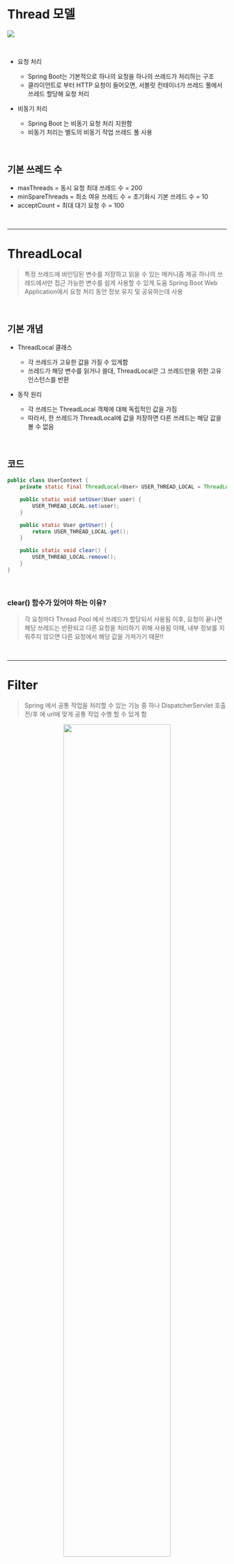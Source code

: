 # Thread 모델

![](https://velog.velcdn.com/images/leenayeonnn/post/5853f62e-dd6f-4669-bc11-5e7573215651/image.png)

<br/>

- 요청 처리

    - Spring Boot는 기본적으로 하나의 요청을 하나의 쓰레드가 처리하는 구조
    - 클라이언트로 부터 HTTP 요청이 들어오면, 서블릿 컨테이너가 쓰레드 풀에서 쓰레드 할당해 요청 처리
    
- 비동기 처리

    - Spring Boot 는 비동기 요청 처리 지원함
    - 비동기 처리는 별도의 비동기 작업 쓰레드 풀 사용
    
<br/>

## 기본 쓰레드 수

- maxThreads = 동시 요청 최대 쓰레드 수 = 200
- minSpareThreads = 최소 여유 쓰레드 수 = 초기화시 기본 쓰레드 수 = 10
- acceptCount = 최대 대기 요청 수 = 100

<br/>

---

# ThreadLocal
> 특정 쓰레드에 바인딩된 변수를 저장하고 읽을 수 있는 메커니즘 제공
> 하나의 쓰레드에서만 접근 가능한 변수를 쉽게 사용할 수 있게 도움
> Spring Boot Web Application에서 요청 처리 동안 정보 유지 및 공유하는데 사용

<br/>

## 기본 개념

- ThreadLocal 클래스

    - 각 쓰레드가 고유한 값을 가질 수 있게함
    - 쓰레드가 해당 변수를 읽거나 쓸대, ThreadLocal은 그 쓰레드만을 위한 고유 인스턴스를 반환
    
- 동작 원리

    - 각 쓰레드는 ThreadLocal 객체에 대해 독립적인 값을 가짐
    - 따라서, 한 쓰레드가 ThreadLocal에 값을 저장하면 다른 쓰레드는 해당 값을 볼 수 없음
    
<br/>

## 코드

```java
public class UserContext {
    private static final ThreadLocal<User> USER_THREAD_LOCAL = ThreadLocal.withInitial(() -> null);

    public static void setUser(User user) {
        USER_THREAD_LOCAL.set(user);
    }

    public static User getUser() {
        return USER_THREAD_LOCAL.get();
    }

    public static void clear() {
        USER_THREAD_LOCAL.remove();
    }
}

```

<br/>

### clear() 함수가 있어야 하는 이유?
> 각 요청마다 Thread Pool 에서 쓰레드가 할당되서 사용됨
> 이후, 요청이 끝나면 해당 쓰레드는 반환되고 다른 요청을 처리하기 위해 사용됨
> 이때, 내부 정보를 지워주지 않으면 다른 요청에서 해당 값을 가져가기 때문!!

<br/>

---
# Filter
> Spring 에서 공통 작업을 처리할 수 있는 기능 중 하나
> DispatcherServlet 호출 전/후 에 url에 맞게 공통 작업 수행 할 수 있게 함


<p align="center"><img src="https://velog.velcdn.com/images/leenayeonnn/post/def7352d-de62-4074-99a7-92fefe38fcf3/image.png" width="70%" height="70%"></p>

<br/>

## Filter 메서드

- init()

    - 톰캣이 시작될 때(인스턴스 초기화 시) 최초 한 번 수행
    - Filter가 처리해야 할 초기화 작업 수행
    
- doFilter()
	
    - HTTP 요청 및 응답 처리의 핵심 로직 수행
    - 요청 및 응답을 가공하거나 변경하는 작업 수행
    - FilterChain.doFilter() 메서드를 통해 다음 대상으로 요청 전달
    	
        - 추가 필터가 더 있으면 필터를 계속 거치게 하고
        - 추가 필터가 더 없으면 DispatcherServelt으로 넘어감
        
- destroy()

    - Filter 인스턴스가 소멸될 때 호출
    - 자원 정리 및 해제 작업 수행

<br/>


```java
public class FirstFilter implements Filter {
    public FirstFilter() {
        log.info("=== first filter constructor () run ===");
    }

    @Override
    public void init(FilterConfig filterConfig) throws ServletException {
        log.info("=== first filter init () run ===");
    }

    @Override
    public void doFilter(ServletRequest servletRequest, ServletResponse servletResponse, FilterChain filterChain)
            throws IOException, ServletException {
        log.info("=== first filter doFilter () run ===");

        filterChain.doFilter(servletRequest, servletResponse);

        log.info("=== first filter doFilter () end ===");

    }

    @Override
    public void destroy() {
        log.info("=== first filter destroy () run ===");
    }
}
```

<br/>

---

# Filter Bean 등록 방법

<br/>

## Config - 추천👍

```java
@Configuration
public class FilterConfig {
    @Bean
    public FilterRegistrationBean<FirstFilter> firstFilter() {
        FilterRegistrationBean<FirstFilter> registrationBean = new FilterRegistrationBean<>();
        FirstFilter firstFilter = new FirstFilter();
        registrationBean.setFilter(firstFilter);
        registrationBean.addUrlPatterns("/*");
        registrationBean.setOrder(1);
        return registrationBean;
    }
}
```

<br/>

- FilterRegistrationBean

    - Filter를 Bean으로 등록하기 위한 class
    
- setFilter(Filter)

    - 설정할 Filter를 지정
    
- addUrlPatterns(String)
	
    - 해당 필터를 적용할 범위 지정
    
- setOrder(int)
	
    - 해당 필터의 우선순위 지정
    - 낮을 수록 높은 우선순위
    
<br/>

## @Component

```java
@Component
@Order(1)
public class FirstFilter implements Filter {
    @Override
    public void doFilter(ServletRequest servletRequest, ServletResponse servletResponse, FilterChain filterChain)
            throws IOException, ServletException {
        log.info("=== first filter doFilter () run ===");

        filterChain.doFilter(servletRequest, servletResponse);

        log.info("=== first filter doFilter () end ===");

    }
}
```

<br/>

- 설정 파일을 만들지 않고 빈 등록 가능
- `@Order` 를 통해 순서 지정 가능
- 기본 URL 설정 = `/*`

    - 변경 불가
    
<br/>

## @WebFilter + @ServletComponentScan

```java
@WebFilter
public class FirstFilter implements Filter {
    @Override
    public void doFilter(ServletRequest servletRequest, ServletResponse servletResponse, FilterChain filterChain)
            throws IOException, ServletException {
        log.info("=== first filter doFilter () run ===");

        filterChain.doFilter(servletRequest, servletResponse);

        log.info("=== first filter doFilter () end ===");

    }
}
```

```java
@SpringBootApplication
@ServletComponentScan
public class FilterExamApplication {

    public static void main(String[] args) {
        SpringApplication.run(FilterExamApplication.class, args);
    }

}

```

<br/>

- 설정 파일을 만들지 않고 빈 등록 가능
- Application 메인에 `@ServletComponentScan` 작성 필수
- `@Order` 를 통해 순서 지정 불가
- `@WebFilter` 이용해서 URL 범위 지정 가능
    
<br/>

## 사용 주의 조합 - @Component + @WebFilter
>`@Component` 로 빈 등록 + `@WebFilter` 로 URL 지정하면 가능하지 않을까?

<br/>

- `@Component`

    - `@SpringBootApplication` 내부의 `@Component`과 만나면서 자동 빈 등록
    - 이때, `@Component` 는 기본 URL이 `/*` 이기에 전체 URL에 대해 필터 적용됨
    
- `@WebFilter`

    - `@ServletComponentScan` 이 없으면 등록 X
    - `@ServletComponentScan` 이 있으면 설정 URL을 베이스로 필터 적용
    
<br/>

> [!note] 결론
> 이중으로 빈이 등록되어서 URL 지정한 의미가 없어짐
> 그냥 Filter만 2번 거치게 됨

<br/>

---
# Filter + Cookie 이용한 간단 로그인

<br/>

## 로직

- 1 : Controller

    - 로그인/로그아웃 시 쿠키 발행

- 2 : Filter

    - 필터에서 쿠키 받아와서 쿠키 정보 확인
    - 쿠키 정보 확인되면 ThreadLocal에 저장
    
- 3 : Controller

    - 비회원 접근 금지 URL에 대해서
    - ThreadLocal에 저장된 값 확인
    - 비회원 시 로그인으로 리다이렉트
    - 회원 시 페이지로 이동
    
<br/>

### 로그아웃 시 쿠키를 발행하는 이유
> 서버에서 쿠키를 지워도 브라우저에서는 쿠키가 남아있음
> 따라서 같은 이름의 쿠키를 발급해 덮어씌어 로그인 정보를 없애줌

---

참고
https://m.blog.naver.com/fbfbf1/223021249026
https://linked2ev.github.io/gitlog/2019/09/15/springboot-mvc-13-%EC%8A%A4%ED%94%84%EB%A7%81%EB%B6%80%ED%8A%B8-MVC-Filter-%EC%84%A4%EC%A0%95/
https://velog.io/@woo00oo/SpringBoot-Filter%ED%95%84%ED%84%B0
https://velog.io/@ksk7584/Filter%EB%A5%BC-%EB%93%B1%EB%A1%9D%ED%95%98%EB%8A%94-4%EA%B0%80%EC%A7%80-%EB%B0%A9%EB%B2%95#component
https://taetaetae.github.io/2020/04/06/spring-boot-filter/